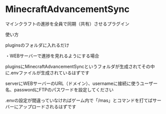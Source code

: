 # MinecraftAdvancementSync
マインクラフトの進捗を全員で同期（共有）させるプラグイン

使い方

pluginsのフォルダに入れるだけ

・WEBサーバーで進捗を見れるようにする場合

pluginsにMinecraftAdvancementSyncというフォルダが生成されてその中に.envファイルが生成されているはずです

serverにWEBサーバーのURL（ドメイン）、usernameに接続に使うユーザー名、passwordにFTPのパスワードを設定してください

.envの設定が間違っていなければゲーム内で「/mas」とコマンドを打てばサーバーにアップロードされるはずです
